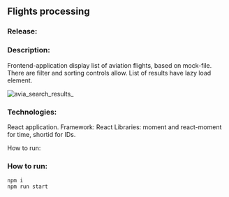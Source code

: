## Flights processing

### Release:

### Description:

Frontend-application display list of aviation flights, based on mock-file. There are filter and sorting controls allow. List of results have lazy load element.

![avia_search_results_](https://user-images.githubusercontent.com/67905360/214038651-4a8b6ab1-561d-44e3-9cd5-06ec86c7abdc.png)

### Technologies:

React application.
Framework: React
Libraries: moment and react-moment for time, shortid for IDs.

How to run:  
### How to run:  

    npm i
    npm run start
